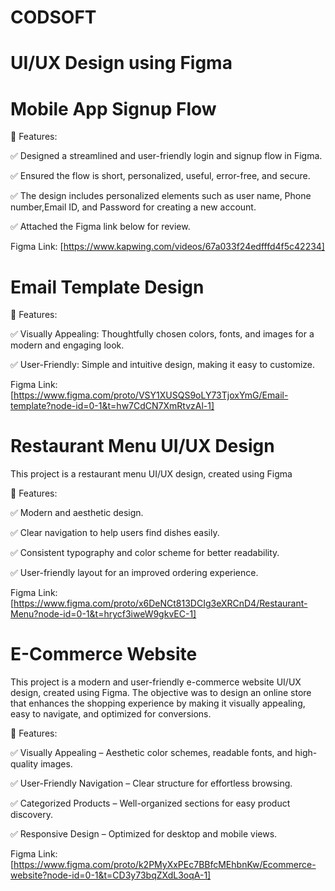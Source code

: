 # CODSOFT
# UI/UX Design using Figma

# Mobile App Signup Flow 

📌 Features:

✅ Designed a streamlined and user-friendly login and signup flow in Figma.

✅ Ensured the flow is short, personalized, useful, error-free, and secure.

✅ The design includes personalized elements such as user name, Phone number,Email ID, and Password for creating a new account.

✅ Attached the Figma link below for review.

   
Figma Link: [https://www.kapwing.com/videos/67a033f24edfffd4f5c42234]

# Email Template Design

📌 Features:

✅ Visually Appealing: Thoughtfully chosen colors, fonts, and images for a modern and engaging look.

✅ User-Friendly: Simple and intuitive design, making it easy to customize.

   
Figma Link: [https://www.figma.com/proto/VSY1XUSQS9oLY73TjoxYmG/Email-template?node-id=0-1&t=hw7CdCN7XmRtvzAl-1]

# Restaurant Menu UI/UX Design

This project is a restaurant menu UI/UX design, created using Figma

📌 Features:

✅ Modern and aesthetic design.

✅ Clear navigation to help users find dishes easily.

✅ Consistent typography and color scheme for better readability.

✅ User-friendly layout for an improved ordering experience.


Figma Link: [https://www.figma.com/proto/x6DeNCt813DCIg3eXRCnD4/Restaurant-Menu?node-id=0-1&t=hrycf3iweW9gkvEC-1]

# E-Commerce Website

This project is a modern and user-friendly e-commerce website UI/UX design, created using Figma. The objective was to design an online store that enhances the shopping experience by making it visually appealing, easy to navigate, and optimized for conversions.

📌 Features:

✅ Visually Appealing – Aesthetic color schemes, readable fonts, and high-quality images.

✅ User-Friendly Navigation – Clear structure for effortless browsing.

✅ Categorized Products – Well-organized sections for easy product discovery.

✅ Responsive Design – Optimized for desktop and mobile views.


Figma Link: [https://www.figma.com/proto/k2PMyXxPEc7BBfcMEhbnKw/Ecommerce-website?node-id=0-1&t=CD3y73bqZXdL3oqA-1]




